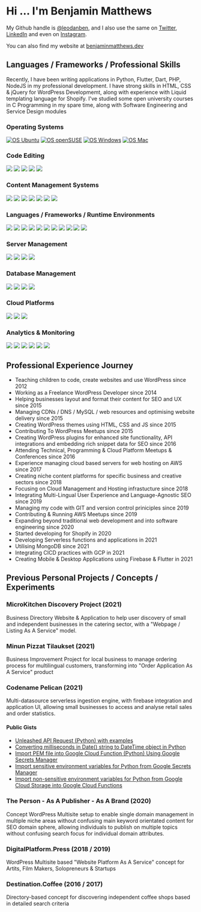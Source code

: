 # Hi ... I'm Benjamin Matthews

My Github handle is [@leodanben](https://github.com/leodanben), and I also use the same on [Twitter](https://twitter.com/leodanben), [LinkedIn](https://www.linkedin.com/in/leodanben/) and even on [Instagram](https://www.instagram.com/leodanben/). 

You can also find my website at [benjaminmatthews.dev](http://benjaminmatthews.dev)

## Languages / Frameworks / Professional Skills
Recently, I have been writing applications in Python, Flutter, Dart, PHP, NodeJS in my professional development.
I have strong skills in HTML, CSS & jQuery for WordPress Developmemt, along with experience with Liquid templating language for Shopify.
I've studied some open university courses in C Programming in my spare time, along with Software Engineering and Service Design modules
### Operating Systems
[![OS Ubuntu](https://img.shields.io/badge/-Ubuntu-brightgreen?style=for-the-badge&logo=Ubuntu&logoColor=white)](https://benjaminmatthews.dev/linus/ubuntu)
[![OS openSUSE](https://img.shields.io/badge/-openSUSE-brightgreen?style=for-the-badge&logo=openSUSE&logoColor=white)](https://benjaminmatthews.dev/linus/opensuse)
[![OS Windows](https://img.shields.io/badge/-Windows_10-lightgrey?style=for-the-badge&logo=Windows&logoColor=white)](https://benjaminmatthews.dev/windows/)
[![OS Mac](https://img.shields.io/badge/-Mac_OS-lightgrey?style=for-the-badge&logo=Apple&logoColor=white)](https://benjaminmatthews.dev/windows/)
### Code Editing
![](https://img.shields.io/badge/-PHPstorm-informational?style=flat&logo=PhpStorm&logoColor=white&color=brightgreen)
![](https://img.shields.io/badge/-PyCharm-informational?style=flat&logo=PyCharm&logoColor=white&color=brightgreen)
![](https://img.shields.io/badge/-WebStorm-informational?style=flat&logo=WebStorm&logoColor=white&color=brightgreen)
![](https://img.shields.io/badge/-Android%20Studio-informational?style=flat&logo=Android%20Studio&logoColor=white&color=brightgreen)
![](https://img.shields.io/badge/-Visual%20Studio%20Code-informational?style=flat&logo=Visual%20Studio%20Code&logoColor=white&color=lightgrey)
### Content Management Systems
![](https://img.shields.io/badge/-WordPress%20Theme%20Development-informational?style=flat&logo=WordPress&logoColor=white&color=brightgreen)
![](https://img.shields.io/badge/-WordPress%20Plugin%20Development-informational?style=flat&logo=WordPress&logoColor=white&color=brightgreen)
![](https://img.shields.io/badge/-WordPress%20Management-informational?style=flat&logo=WordPress&logoColor=white&color=brightgreen)
![](https://img.shields.io/badge/-WooCommerce%20Integration%20Development-informational?style=flat&logo=Woo&logoColor=white&color=brightgreen)
![](https://img.shields.io/badge/-WooCommerce%20Management-informational?style=flat&logo=Woo&logoColor=white&color=brightgreen)
![](https://img.shields.io/badge/-Shopify%20Theme%20Development-informational?style=flat&logo=Shopify&logoColor=white&color=lightgrey)
![](https://img.shields.io/badge/-Shopify%20Management-informational?style=flat&logo=Shopify&logoColor=white&color=lightgrey)
### Languages / Frameworks / Runtime Environments
![](https://img.shields.io/badge/-HTML5-informational?style=flat&logo=HTML5&logoColor=white&color=brightgreen)
![](https://img.shields.io/badge/-CSS-informational?style=flat&logo=CSS3&logoColor=white&color=brightgreen)
![](https://img.shields.io/badge/-jQuery-informational?style=flat&logo=jQuery&logoColor=white&color=brightgreen)
![](https://img.shields.io/badge/-PHP-informational?style=flat&logo=PHP&logoColor=white&color=brightgreen)
![](https://img.shields.io/badge/-JavaScript-informational?style=flat&logo=JavaScript&logoColor=white&color=brightgreen)
![](https://img.shields.io/badge/-Python-informational?style=flat&logo=Python&logoColor=white&color=brightgreen)
![](https://img.shields.io/badge/-Bash-informational?style=flat&logo=GNU%20Bash&logoColor=white&color=lightgrey)
![](https://img.shields.io/badge/-Flutter-informational?style=flat&logo=Flutter&logoColor=white&color=brightgreen)
![](https://img.shields.io/badge/-Dart-informational?style=flat&logo=Dart&logoColor=white&color=brightgreen)
![](https://img.shields.io/badge/-C-informational?style=flat&logo=C&logoColor=white&color=lightgrey)
![](https://img.shields.io/badge/-Node.js-informational?style=flat&logo=Node.js&logoColor=white&color=lightgrey)
### Server Management
![](https://img.shields.io/badge/-Plesk-informational?style=flat&logo=Plesk&logoColor=white&color=brightgreen)
![](https://img.shields.io/badge/-cPanel-informational?style=flat&logo=cPanel&logoColor=white&color=brightgreen)
![](https://img.shields.io/badge/-NGINX-informational?style=flat&logo=NGINX&logoColor=white&color=brightgreen)
![](https://img.shields.io/badge/-Apache-informational?style=flat&logo=Apache&logoColor=white&color=lightgrey)
### Database Management
![](https://img.shields.io/badge/-MongoDB-informational?style=flat&logo=MongoDB&logoColor=white&color=brightgreen)
![](https://img.shields.io/badge/-MySQL-informational?style=flat&logo=MySQL&logoColor=white&color=brightgreen)
![](https://img.shields.io/badge/-MariaDB-informational?style=flat&logo=MariaDB&logoColor=white&color=brightgreen)
![](https://img.shields.io/badge/-PHPmyAdmin-informational?style=flat&logo=PHP&logoColor=white&color=brightgreen)
### Cloud Platforms
![](https://img.shields.io/badge/-Amazon%20AWS-informational?style=flat&logo=Amazon%20AWS&logoColor=white&color=brightgreen)
![](https://img.shields.io/badge/-Google%20Cloud-informational?style=flat&logo=Google%20Cloud&logoColor=white&color=brightgreen)
![](https://img.shields.io/badge/-Cloudflare-informational?style=flat&logo=Cloudflare&logoColor=white&color=brightgreen)
### Analytics & Monitoring
![](https://img.shields.io/badge/-Google%20Analytics-informational?style=flat&logo=Google%20Analytics&logoColor=white&color=brightgreen)
![](https://img.shields.io/badge/-Google%20Tag%20Manager-informational?style=flat&logo=Google%20Tag%20Manager&logoColor=white&color=brightgreen)
![](https://img.shields.io/badge/-Google%20Search%20Console-informational?style=flat&logo=Google%20Search%20Console&logoColor=white&color=brightgreen)
![](https://img.shields.io/badge/-Google%20PageSpeed%20Insights-informational?style=flat&logo=PageSpeed%20Insights&logoColor=white&color=brightgreen)
![](https://img.shields.io/badge/-Datadog-informational?style=flat&logo=Datadog&logoColor=white&color=lightgrey)
![](https://img.shields.io/badge/-New%20Relic-informational?style=flat&logo=New%20Relic&logoColor=white&color=lightgrey)


## Professional Experience Journey
- Teaching children to code, create websites and use WordPress since 2012
- Working as a Freelance WordPress Developer since 2014
- Helping businesses layout and format their content for SEO and UX since 2015 
- Managing CDNs / DNS / MySQL / web resources and optimising website delivery since 2015
- Creating WordPress themes using HTML, CSS and JS since 2015
- Contributing To WordPress Meetups since 2015
- Creating WordPress plugins for enhanced site functionality, API integrations and embedding rich snippet data for SEO since 2016
- Attending Technical, Programming & Cloud Platform Meetups & Conferences since 2016
- Experience managing cloud based servers for web hosting on AWS since 2017
- Creating niche content platforms for specific business and creative sectors since 2018
- Focusing on Cloud Management and Hosting infrastucture since 2018
- Integrating Multi-Lingual User Experience and Language-Agnostic SEO since 2019
- Managing my code with GIT and version control priniciples since 2019
- Contributing & Running AWS Meetups since 2019
- Expanding beyond traditional web development and into software engineering since 2020
- Started developing for Shopify in 2020
- Developing Serverless functions and applications in 2021
- Utilising MongoDB since 2021
- Integrating CICD practices with GCP in 2021
- Creating Mobile & Desktop Applications using Firebase & Flutter in 2021

## Previous Personal Projects / Concepts / Experiments
### MicroKitchen Discovery Project (2021)
Business Directory Website & Application to help user discovery of small and independent businesses in the catering sector, with a "Webpage / Listing As A Service" model.
### Minun Pizzat Tilaukset (2021)
Business Improvement Project for local business to manage ordering process for multilingual customers, transforming into "Order Application As A Service" product
### Codename Pelican (2021)
Multi-datasource serverless ingestion engine, with firebase integration and application UI, allowing small businesses to access and analyse retail sales and order statistics.
#### Public Gists
- [Unleashed API Request (Python) with examples](https://gist.github.com/leodanben/9c6ffb66d51790e71ef30fec8757dd2e)
- [Converting milliseconds in Date() string to DateTime object in Python](https://gist.github.com/leodanben/6ecd1a2b94f021495c3c043b2b193d1b)
- [Import PEM file into Google Cloud Function (Python) Using Google Secrets Manager](https://gist.github.com/leodanben/b85d7b9cf924ac49a7d74c5eecddb478)
- [Import sensitive environment variables for Python from Google Secrets Manager](https://gist.github.com/leodanben/a76bbbac711203c847a924ce45820e15)
- [Import non-sensitive environment variables for Python from Google Cloud Storage into Google Cloud Functions](https://gist.github.com/leodanben/4f6299b002ea920d81bd6d4dd7de54bd)
### The Person - As A Publisher - As A Brand (2020)
Concept WordPress Multisite setup to enable single domain management in multiple niche areas without confusing main keyword orientated content for SEO domain sphere, allowing individuals to publish on multiple topics without confusing search focus for individual domain attributes.
### DigitalPlatform.Press (2018 / 2019) 
WordPress Multisite based "Website Platform As A Service" concept for Artits, Film Makers, Solopreneurs & Startups
### Destination.Coffee (2016 / 2017)
Directory-based concept for discovering independent coffee shops based in detailed search criteria
